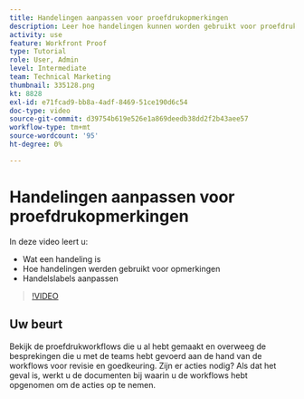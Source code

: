 ```yaml
---
title: Handelingen aanpassen voor proefdrukopmerkingen
description: Leer hoe handelingen kunnen worden gebruikt voor proefdrukopmerkingen. Leer hoe u actielabels kunt instellen en aanpassen voor de proefdrukfuncties.
activity: use
feature: Workfront Proof
type: Tutorial
role: User, Admin
level: Intermediate
team: Technical Marketing
thumbnail: 335128.png
kt: 8828
exl-id: e71fcad9-bb8a-4adf-8469-51ce190d6c54
doc-type: video
source-git-commit: d39754b619e526e1a869deedb38dd2f2b43aee57
workflow-type: tm+mt
source-wordcount: '95'
ht-degree: 0%

---
```


# Handelingen aanpassen voor proefdrukopmerkingen

In deze video leert u:

* Wat een handeling is
* Hoe handelingen werden gebruikt voor opmerkingen
* Handelslabels aanpassen

>[!VIDEO](https://video.tv.adobe.com/v/335128/?quality=12)

## Uw beurt

Bekijk de proefdrukworkflows die u al hebt gemaakt en overweeg de besprekingen die u met de teams hebt gevoerd aan de hand van de workflows voor revisie en goedkeuring. Zijn er acties nodig? Als dat het geval is, werkt u de documenten bij waarin u de workflows hebt opgenomen om de acties op te nemen.

